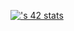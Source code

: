 
[![<nloutfi>'s 42 stats](https://badge.mediaplus.ma/darkgray/nloutfi)](https://github.com/oakoudad/badge42)
